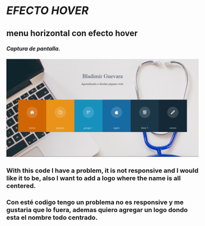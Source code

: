 # _EFECTO HOVER_

## menu horizontal con efecto hover

#### ***Captura de pantalla.***

![](https://github.com/Lovux06/efecto_hover/blob/master/pictures/Efecto%20Hover.PNG)

### With this code I have a problem, it is not responsive and I would like it to be, also I want to add a logo where the name is all centered.

### Con esté codigo tengo un problema no es responsive y me gustaria que lo fuera, ademas quiero agregar un logo dondo esta el nombre todo centrado.
